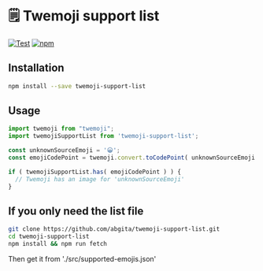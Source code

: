 # 🗒 Twemoji support list

[![Test](https://github.com/abgita/twemoji-support-list/actions/workflows/test.js.yml/badge.svg)](https://github.com/abgita/twemoji-support-list/actions/workflows/test.js.yml)
[![npm](https://img.shields.io/npm/v/twemoji-support-list?label=npm)](https://www.npmjs.com/package/twemoji-support-list "npm")

## Installation

```bash
npm install --save twemoji-support-list
```

## Usage

```javascript
import twemoji from "twemoji";
import twemojiSupportList from 'twemoji-support-list';

const unknownSourceEmoji = '😀';
const emojiCodePoint = twemoji.convert.toCodePoint( unknownSourceEmoji );

if ( twemojiSupportList.has( emojiCodePoint ) ) {
  // Twemoji has an image for 'unknownSourceEmoji'
}
```

## If you only need the list file

```bash
git clone https://github.com/abgita/twemoji-support-list.git
cd twemoji-support-list
npm install && npm run fetch
```

Then get it from './src/supported-emojis.json'
